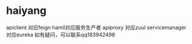# haiyang
apiclient 对应feign
hamll对应服务生产者
apiproxy 对应zuul
servicemanager 对应eureka
如有疑问，可以联系qq183942498
